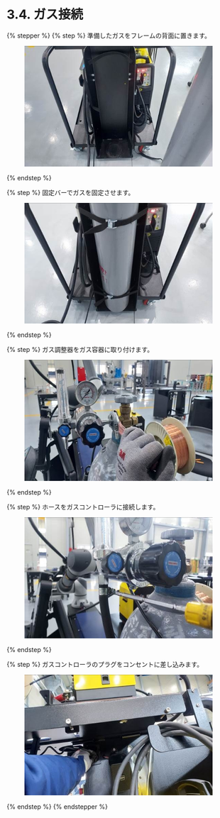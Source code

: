# 3.4. ガス接続

{% stepper %}
{% step %}
準備したガスをフレームの背面に置きます。

<figure><img src="../images/jp/chapter3/section4.1.jpg" alt=""><figcaption></figcaption></figure>
{% endstep %}

{% step %}
固定バーでガスを固定させます。

<figure><img src="../images/jp/chapter3/section4.2.jpg" alt=""><figcaption></figcaption></figure>
{% endstep %}

{% step %}
ガス調整器をガス容器に取り付けます。

<figure><img src="../images/jp/chapter3/section4.3.jpg" alt=""><figcaption></figcaption></figure>
{% endstep %}

{% step %}
ホースをガスコントローラに接続します。

<figure><img src="../images/jp/chapter3/section4.4.jpg" alt=""><figcaption></figcaption></figure>
{% endstep %}

{% step %}
ガスコントローラのプラグをコンセントに差し込みます。

<figure><img src="../images/jp/chapter3/section4.5.jpg" alt=""><figcaption></figcaption></figure>
{% endstep %}
{% endstepper %}

